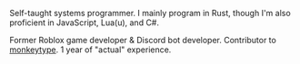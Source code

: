 Self-taught systems programmer. I mainly program in Rust, though I'm also proficient in JavaScript, Lua(u), and C#.

Former Roblox game developer & Discord bot developer. Contributor to [monkeytype](https://monkeytype.com/). 1 year of "actual" experience.
